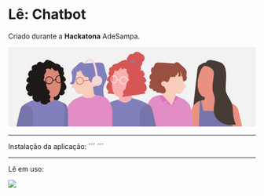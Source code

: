 # Lê: Chatbot

Criado durante a **Hackatona** AdeSampa.

<img src="readme_img.png">

---

Instalação da aplicação:
´´´
´´´ 

---

Lê em uso:


<img src="readme_gif.gif">
